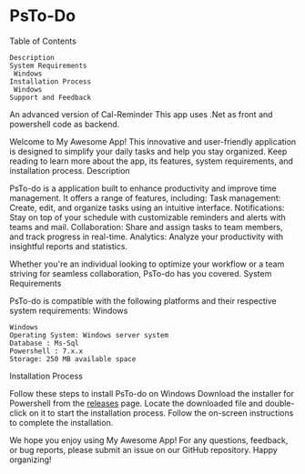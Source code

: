 # PsTo-Do

Table of Contents

    Description
    System Requirements
     Windows
    Installation Process
     Windows
    Support and Feedback

An advanced version of Cal-Reminder
This app uses .Net as front and powershell code as backend.

Welcome to My Awesome App! This innovative and user-friendly application is designed to simplify your daily tasks and help you stay organized. Keep reading to learn more about the app, its features, system requirements, and installation process.
Description

PsTo-do is a application built to enhance productivity and improve time management. It offers a range of features, including:
    Task management: Create, edit, and organize tasks using an intuitive interface.
    Notifications: Stay on top of your schedule with customizable reminders and alerts with teams and mail.
    Collaboration: Share and assign tasks to team members, and track progress in real-time.
    Analytics: Analyze your productivity with insightful reports and statistics.

Whether you're an individual looking to optimize your workflow or a team striving for seamless collaboration, PsTo-do has you covered.
System Requirements

PsTo-do is compatible with the following platforms and their respective system requirements:
Windows

    Windows
    Operating System: Windows server system 
    Database : Ms-Sql
    Powershell : 7.x.x
    Storage: 250 MB available space


Installation Process

Follow these steps to install PsTo-do on Windows
    Download the installer for Powershell from the [releases](https://github.com/PowerShell/PowerShell/releases) page.
    Locate the downloaded file and double-click on it to start the installation process.
    Follow the on-screen instructions to complete the installation.

We hope you enjoy using My Awesome App! For any questions, feedback, or bug reports, please submit an issue on our GitHub repository. Happy organizing!
